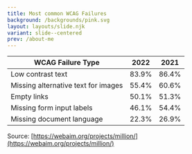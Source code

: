 ```yaml
---
title: Most common WCAG Failures
background: /backgrounds/pink.svg
layout: layouts/slide.njk
variant: slide--centered
prev: /about-me
---
```


| WCAG Failure Type                   | 2022  | 2021  |
| ----------------------------------- | ----- | ----- |
| Low contrast text                   | 83.9% | 86.4% |
| Missing alternative text for images | 55.4% | 60.6% |
| Empty links                         | 50.1% | 51.3% |
| Missing form input labels           | 46.1% | 54.4% |
| Missing document language           | 22.3% | 26.9% |

Source: [https://webaim.org/projects/million/](https://webaim.org/projects/million/)

